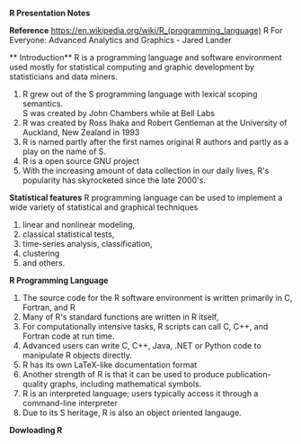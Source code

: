 **R Presentation Notes**

**Reference**
https://en.wikipedia.org/wiki/R_(programming_language)
R For Everyone: Advanced Analytics and Graphics - Jared Lander

** Introduction**
R is a programming language and software environment used mostly for statistical computing and graphic development 
by statisticians and data miners.

1. R grew out of the S programming language with lexical scoping semantics.  
   S was created by John Chambers while at Bell Labs
2. R was created by Ross Ihaka and Robert Gentleman at the University of Auckland, New Zealand in 1993 
3. R is named partly after the first names original R authors and partly as a play on the name of S.
4. R is a open source GNU project
5. With the increasing amount of data collection in our daily lives, R's popularity has skyrocketed since the late 2000's.

**Statistical features**
R programming language can be used to implement a wide variety of statistical and graphical techniques
1. linear and nonlinear modeling, 
2. classical statistical tests, 
3. time-series analysis, classification, 
4. clustering
5. and others. 

**R Programming Language**
1. The source code for the R software environment is written primarily in C, Fortran, and R
2. Many of R's standard functions are written in R itself, 
3. For computationally intensive tasks, R scripts can call C, C++, and Fortran code at run time. 
4. Advanced users can write C, C++, Java, .NET or Python code to manipulate R objects directly.
5. R has its own LaTeX-like documentation format
6. Another strength of R is that it can be used to produce publication-quality graphs, including mathematical symbols. 
7. R is an interpreted language; users typically access it through a command-line interpreter
8. Due to its S heritage, R is also an object oriented langauge. 

**Dowloading R**





